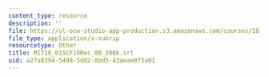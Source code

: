 ```yaml
---
content_type: resource
description: ''
file: https://ol-ocw-studio-app-production.s3.amazonaws.com/courses/18-02sc-multivariable-calculus-fall-2010/a27a839454985dd28bd543aeae0f5a01_MIT18_01SCF10Rec_00_300k.vtt
file_type: application/x-subrip
resourcetype: Other
title: MIT18_01SCF10Rec_00_300k.srt
uid: a27a8394-5498-5dd2-8bd5-43aeae0f5a01
---
```

